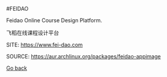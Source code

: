 #FEIDAO
 
 Feidao Online Course Design Platform.
 
 飞稻在线课程设计平台

 SITE: https://www.fei-dao.com

 SOURCE: https://aur.archlinux.org/packages/feidao-appimage

 [Go back](https://portable-linux-apps.github.io/apps.html)
